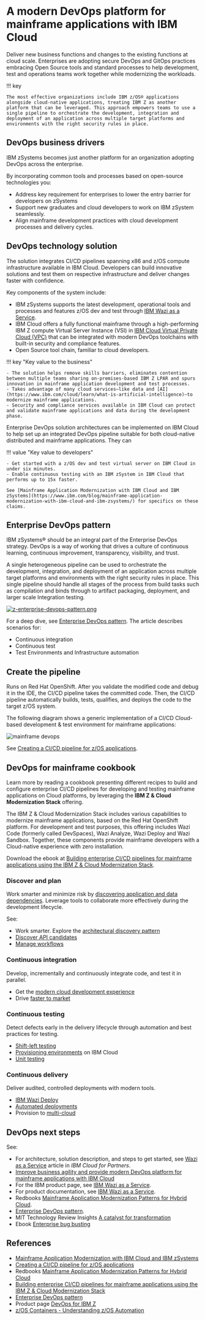 # A modern DevOps platform for mainframe applications with IBM Cloud

Deliver new business functions and changes to the existing functions at cloud scale. Enterprises are adopting secure DevOps and GitOps practices embracing Open Source tools and standard processes to help development, test and operations teams work together while modernizing the workloads.

!!! key

    The most effective organizations include IBM z/OS® applications alongside cloud-native applications, treating IBM Z as another platform that can be leveraged. This approach empowers teams to use a single pipeline to orchestrate the development, integration and deployment of an application across multiple target platforms and environments with the right security rules in place.

## DevOps business drivers

IBM zSystems becomes just another platform for an organization adopting DevOps across the enterprise. 

By incorporating common tools and processes based on open-source technologies you:

- Address key requirement for enterprises to lower the entry barrier for developers on zSystems
- Support new graduates and cloud developers to work on IBM zSystem seamlessly.
- Align mainframe development practices with cloud development processes and delivery cycles.

## DevOps technology solution

The solution integrates CI/CD pipelines spanning x86 and z/OS compute infrastructure available in IBM Cloud. Developers can build innovative solutions and test them on respective infrastructure and deliver changes faster with confidence.

Key components of the system include: 

- IBM zSystems supports the latest development, operational tools and processes and features z/OS dev and test through [IBM Wazi as a Service](https://www.ibm.com/cloud/wazi-as-a-service). 
- IBM Cloud offers a fully functional mainframe through a high-performing IBM Z compute Virtual Server Instance (VSI) in [IBM Cloud Virtual Private Cloud (VPC)](https://www.ibm.com/cloud/vpc) that can be integrated with modern DevOps toolchains with built-in security and compliance features. 
- Open Source tool chain, familiar to cloud developers.

!!! key "Key value to the business"

    - The solution helps remove skills barriers, eliminates contention between multiple teams sharing on-premises-based IBM Z LPAR and spurs innovation in mainframe application development and test processes.
    - Takes advantage of many cloud services—like data and [AI](https://www.ibm.com/cloud/learn/what-is-artificial-intelligence)—to modernize mainframe applications. 
    - Security and compliance services available in IBM Cloud can protect and validate mainframe applications and data during the development phase.

Enterprise DevOps solution architectures can be implemented on IBM Cloud to help set up an integrated DevOps pipeline suitable for both cloud-native distributed and mainframe applications. They can 

!!! value "Key value to developers"

    - Get started with a z/OS dev and test virtual server on IBM Cloud in under six minutes.
    - Enable continuous testing with an IBM zSystem in IBM Cloud that performs up to 15x faster.

    See [Mainframe Application Modernization with IBM Cloud and IBM zSystems](https://www.ibm.com/blog/mainframe-application-modernization-with-ibm-cloud-and-ibm-zsystems/) for specifics on these claims.

## Enterprise DevOps pattern

IBM zSystems® should be an integral part of the Enterprise DevOps strategy. DevOps is a way of working that drives a culture of continuous learning, continuous improvement, transparency, visibility, and trust. 

A single heterogeneous pipeline can be used to orchestrate the development, integration, and deployment of an application across multiple target platforms and environments with the right security rules in place. This single pipeline should handle all stages of the process from build tasks such as compilation and binds through to artifact packaging, deployment, and larger scale Integration testing. 

[![z-enterprise-devops-pattern.png](./media/z-enterprise-devops-pattern.png)](https://www.ibm.com/cloud/architecture/architectures/z-enterprise-devops-pattern)

For a deep dive, see [Enterprise DevOps pattern](https://www.ibm.com/cloud/architecture/architectures/z-enterprise-devops-pattern). The article describes scenarios for:

- Continuous integration
- Continuous test
- Test Environments and Infrastructure automation

## Create the pipeline

Runs on Red Hat OpenShift. After you validate the modified code and debug it in the IDE, the CI/CD pipeline takes the committed code. Then, the CI/CD pipeline automatically builds, tests, qualifies, and deploys the code to the target z/OS system.

The following diagram shows a generic implementation of a CI/CD Cloud-based development & test 
environment for mainframe applications:

![mainframe devops](./media/mainframe-devops.png)

See [Creating a CI/CD pipeline for z/OS applications](https://www.ibm.com/docs/en/wdfrhcw/1.4.0?topic=creating-cicd-pipeline-zos-applications).

## DevOps for mainframe cookbook

Learn more by reading a cookbook presenting different recipes to build and configure enterprise CI/CD pipelines for developing and testing mainframe applications on Cloud platforms, by leveraging the **IBM Z & Cloud Modernization Stack** offering. 

The IBM Z & Cloud Modernization Stack includes various capabilities to modernize mainframe applications, based on the Red Hat OpenShift platform. For development and test purposes, this offering includes Wazi Code (formerly called DevSpaces), Wazi Analyze, Wazi Deploy and Wazi Sandbox. Together, these components provide mainframe developers with a Cloud-native experience with zero installation.

Download the ebook at [Building enterprise CI/CD pipelines for mainframe applications using the IBM Z & Cloud Modernization Stack](https://www.ibm.com/support/pages/node/6960229).

### Discover and plan

Work smarter and minimize risk by [discovering application and data dependencies](https://www.ibm.com/support/z-content-solutions/discovery-plan/). Leverage tools to collaborate more effectively during the development lifecycle.

See:

- Work smarter. Explore the [architectural discovery pattern](https://www.ibm.com/cloud/architecture/architectures/z-application-discovery-pattern)
- [Discover API candidates](https://www.ibm.com/products/app-discovery-and-delivery-intelligence)
- [Manage workflows](https://www.ibm.com/products/ibm-engineering-workflow-management)

### Continuous integration

Develop, incrementally and continuously integrate code, and test it in parallel.

- Get the [modern cloud development experience](https://www.ibm.com/products/z-and-cloud-modernization-stack)
- Drive [faster to market](https://www.ibm.com/cloud/wazi-as-a-service)

### Continuous testing

Detect defects early in the delivery lifecycle through automation and best practices for testing.

- [Shift-left testing](https://www.ibm.com/products/z-virtual-test-platform)
- [Provisioning environments](https://www.ibm.com/products/virtual-dev-and-test-zos) on IBM Cloud
- [Unit testing](https://www.ibm.com/products/developer-for-zos)

### Continuous delivery

Deliver audited, controlled deployments with modern tools.

- [IBM Wazi Deploy](https://www.ibm.com/docs/en/developer-for-zos/16.0?topic=deploying-zos-wazi-deploy)
- [Automated deployments](https://www.ibm.com/cloud/urbancode)
- Provision to [multi-cloud](https://www.ibm.com/support/z-content-solutions/ansible)


## DevOps next steps

See:

- For architecture, solution description, and steps to get started, see [Wazi as a Service](./wazi.md) article in _IBM Cloud for Partners_.
- [Improve business agility and provide modern DevOps platform for mainframe applications with IBM Cloud](https://www.ibm.com/downloads/cas/Y3JDDJOD)
- For the IBM product page, see [IBM Wazi as a Service](https://www.ibm.com/cloud/wazi-as-a-service).
- For product documentation, see [IBM Wazi as a Service](https://www.ibm.com/docs/en/wazi-aas/1.0.0).
- Redbooks [Mainframe Application Modernization Patterns for Hybrid Cloud](https://www.redbooks.ibm.com/abstracts/sg248532.html).
- [Enterprise DevOps pattern](https://www.ibm.com/cloud/architecture/architectures/z-enterprise-devops-pattern).
- MIT Technology Review Insights [A catalyst for transformation](https://www.ibm.com/downloads/cas/BLLBBLGO)
- Ebook [Enterprise bug busting](https://www.ibm.com/downloads/cas/AX4OVQLV)

## References

- [Mainframe Application Modernization with IBM Cloud and IBM zSystems](https://www.ibm.com/blog/mainframe-application-modernization-with-ibm-cloud-and-ibm-zsystems/)
- [Creating a CI/CD pipeline for z/OS applications](https://www.ibm.com/docs/en/wdfrhcw/1.4.0?topic=creating-cicd-pipeline-zos-applications)
- Redbooks [Mainframe Application Modernization Patterns for Hybrid Cloud](https://www.redbooks.ibm.com/abstracts/sg248532.html)
- [Building enterprise CI/CD pipelines for mainframe applications using the IBM Z & Cloud Modernization Stack](https://www.ibm.com/support/pages/node/6960229)
- [Enterprise DevOps pattern](https://www.ibm.com/cloud/architecture/architectures/z-enterprise-devops-pattern)
- Product page [DevOps for IBM Z](https://www.ibm.com/z/devops)
- [z/OS Containers - Understanding z/OS Automation](https://community.ibm.com/community/user/ibmz-and-linuxone/blogs/juergen-holtz1/2022/04/07/zos-containers-understanding-zos-automation)